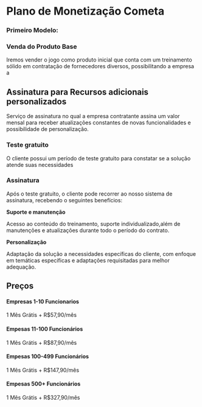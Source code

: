 # Plano de Monetização Cometa


### Primeiro Modelo:

### Venda do Produto Base

Iremos vender o jogo como produto inicial que conta com um treinamento sólido em contratação de fornecedores diversos, possibilitando a empresa a 

## Assinatura para Recursos adicionais personalizados

Serviço de assinatura no qual a empresa contratante assina um valor mensal para receber atualizações constantes de novas funcionalidades e possibilidade de personalização.

### Teste gratuito
O cliente possui um período de teste gratuito para constatar se a solução atende suas necessidades

### Assinatura
Após o teste gratuito, o cliente pode recorrer ao nosso sistema de assinatura, recebendo o seguintes benefícios:

**Suporte e manutenção**

Acesso ao conteúdo do treinamento, suporte individualizado,além de manutenções e atualizações durante todo o período do contrato. 

**Personalização**

Adaptação da solução a necessidades específicas do cliente, com enfoque em temáticas específicas e adaptações requisitadas para melhor adequação.


## Preços

#### Empresas 1-10 Funcionarios

1 Mês Grátis + R$57,90/mês 


#### Empesas 11-100 Funcionários

1 Mês Grátis + R$87,90/mês 

#### Empesas 100-499 Funcionários

1 Mês Grátis + R$147,90/mês 

#### Empesas 500+ Funcionários

1 Mês Grátis + R$327,90/mês 